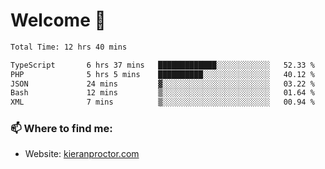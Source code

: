 # Welcome 🦘

<!--START_SECTION:waka-->

```txt
Total Time: 12 hrs 40 mins

TypeScript       6 hrs 37 mins   █████████████░░░░░░░░░░░░   52.33 %
PHP              5 hrs 5 mins    ██████████░░░░░░░░░░░░░░░   40.12 %
JSON             24 mins         ▓░░░░░░░░░░░░░░░░░░░░░░░░   03.22 %
Bash             12 mins         ▒░░░░░░░░░░░░░░░░░░░░░░░░   01.64 %
XML              7 mins          ▒░░░░░░░░░░░░░░░░░░░░░░░░   00.94 %
```

<!--END_SECTION:waka-->

### 📫 Where to find me:

-   Website: [kieranproctor.com](https://kieranproctor.com/)
